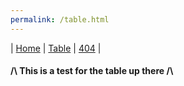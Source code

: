 ```yaml
---
permalink: /table.html
---
```


| [Home][1] | [Table][2] | [404][3] |

[1]: index.md
[2]: table.md
[3]: 404.md

#### /\ This is a test for the table up there /\
